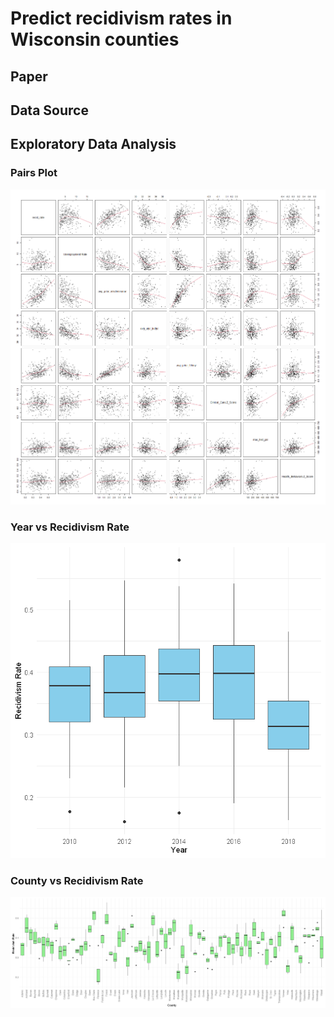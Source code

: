 # Predict recidivism rates in Wisconsin counties

## Paper


## Data Source

## Exploratory Data Analysis

### Pairs Plot
![pairs_plot](images/pairs_plot.png)

### Year vs Recidivism Rate
![year_boxplot](images/boxplot_year.png)

### County vs Recidivism Rate
![county_boxplot](images/boxplot_county.png)

